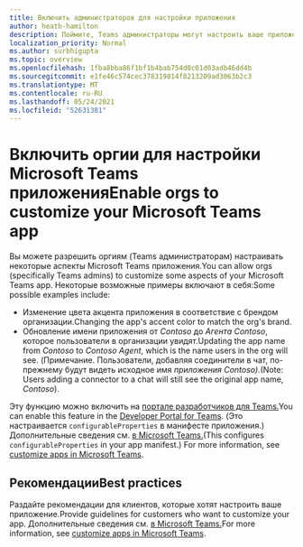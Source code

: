```yaml
---
title: Включить администраторов для настройки приложения
author: heath-hamilton
description: Поймите, Teams администраторы могут настроить ваше приложение для своей организации.
localization_priority: Normal
ms.author: surbhigupta
ms.topic: overview
ms.openlocfilehash: 1fba8bba86f1bf1b4bab754d0c01d03adb46dd4b
ms.sourcegitcommit: e1fe46c574cec378319814f8213209ad3063b2c3
ms.translationtype: MT
ms.contentlocale: ru-RU
ms.lasthandoff: 05/24/2021
ms.locfileid: "52631381"
---
```

# <a name="enable-orgs-to-customize-your-microsoft-teams-app"></a><span data-ttu-id="b3922-103">Включить оргии для настройки Microsoft Teams приложения</span><span class="sxs-lookup"><span data-stu-id="b3922-103">Enable orgs to customize your Microsoft Teams app</span></span>

<span data-ttu-id="b3922-104">Вы можете разрешить оргиям (Teams администраторам) настраивать некоторые аспекты Microsoft Teams приложения.</span><span class="sxs-lookup"><span data-stu-id="b3922-104">You can allow orgs (specifically Teams admins) to customize some aspects of your Microsoft Teams app.</span></span> <span data-ttu-id="b3922-105">Некоторые возможные примеры включают в себя:</span><span class="sxs-lookup"><span data-stu-id="b3922-105">Some possible examples include:</span></span>

* <span data-ttu-id="b3922-106">Изменение цвета акцента приложения в соответствие с брендом организации.</span><span class="sxs-lookup"><span data-stu-id="b3922-106">Changing the app's accent color to match the org's brand.</span></span>
* <span data-ttu-id="b3922-107">Обновление имени приложения от *Contoso* до *Агента Contoso*, которое пользователи в организации увидят.</span><span class="sxs-lookup"><span data-stu-id="b3922-107">Updating the app name from *Contoso* to *Contoso Agent*, which is the name users in the org will see.</span></span> <span data-ttu-id="b3922-108">(Примечание. Пользователи, добавляя соединители в чат, по-прежнему будут видеть исходное имя *приложения Contoso).*</span><span class="sxs-lookup"><span data-stu-id="b3922-108">(Note: Users adding a connector to a chat will still see the original app name, *Contoso*).</span></span>

<span data-ttu-id="b3922-109">Эту функцию можно включить на [портале разработчиков для Teams.](https://dev.teams.microsoft.com/home)</span><span class="sxs-lookup"><span data-stu-id="b3922-109">You can enable this feature in the [Developer Portal for Teams](https://dev.teams.microsoft.com/home).</span></span> <span data-ttu-id="b3922-110">(Это настраивается `configurableProperties` в манифесте приложения.) Дополнительные сведения см. [в Microsoft Teams.](/MicrosoftTeams/customize-apps)</span><span class="sxs-lookup"><span data-stu-id="b3922-110">(This configures `configurableProperties` in your app manifest.) For more information, see [customize apps in Microsoft Teams](/MicrosoftTeams/customize-apps).</span></span>

## <a name="best-practices"></a><span data-ttu-id="b3922-111">Рекомендации</span><span class="sxs-lookup"><span data-stu-id="b3922-111">Best practices</span></span>

<span data-ttu-id="b3922-112">Раздайте рекомендации для клиентов, которые хотят настроить ваше приложение.</span><span class="sxs-lookup"><span data-stu-id="b3922-112">Provide guidelines for customers who want to customize your app.</span></span> <span data-ttu-id="b3922-113">Дополнительные сведения см. [в Microsoft Teams.](/MicrosoftTeams/customize-apps)</span><span class="sxs-lookup"><span data-stu-id="b3922-113">For more information, see [customize apps in Microsoft Teams](/MicrosoftTeams/customize-apps).</span></span>
